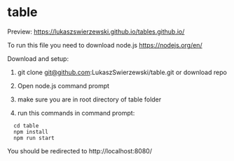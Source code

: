 # table

Preview: https://lukaszswierzewski.github.io/tables.github.io/

To run this file you need to download node.js https://nodejs.org/en/

Download and setup:

1. git clone git@github.com:LukaszSwierzewski/table.git or download repo

2. Open node.js command prompt
3. make sure you are in root directory of table folder
4. run this commands in command prompt:

```
  cd table
  npm install
  npm run start
```

You should be redirected to http://localhost:8080/
